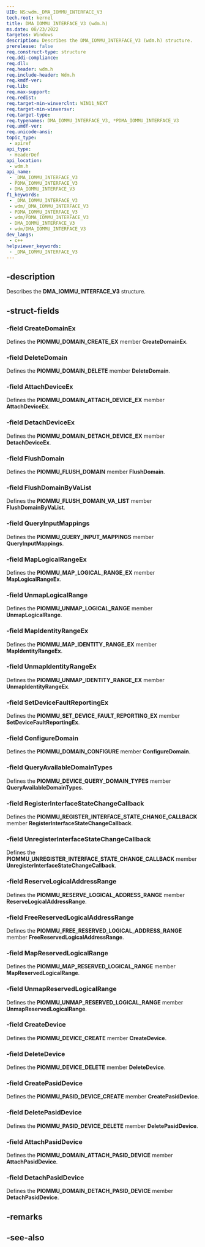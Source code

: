 ```yaml
---
UID: NS:wdm._DMA_IOMMU_INTERFACE_V3
tech.root: kernel
title: DMA_IOMMU_INTERFACE_V3 (wdm.h)
ms.date: 08/23/2022
targetos: Windows
description: Describes the DMA_IOMMU_INTERFACE_V3 (wdm.h) structure.
prerelease: false
req.construct-type: structure
req.ddi-compliance: 
req.dll: 
req.header: wdm.h
req.include-header: Wdm.h
req.kmdf-ver: 
req.lib: 
req.max-support: 
req.redist: 
req.target-min-winverclnt: WIN11_NEXT
req.target-min-winversvr: 
req.target-type: 
req.typenames: DMA_IOMMU_INTERFACE_V3, *PDMA_IOMMU_INTERFACE_V3
req.umdf-ver: 
req.unicode-ansi: 
topic_type:
 - apiref
api_type:
 - HeaderDef
api_location:
 - wdm.h
api_name:
 - _DMA_IOMMU_INTERFACE_V3
 - PDMA_IOMMU_INTERFACE_V3
 - DMA_IOMMU_INTERFACE_V3
f1_keywords:
 - _DMA_IOMMU_INTERFACE_V3
 - wdm/_DMA_IOMMU_INTERFACE_V3
 - PDMA_IOMMU_INTERFACE_V3
 - wdm/PDMA_IOMMU_INTERFACE_V3
 - DMA_IOMMU_INTERFACE_V3
 - wdm/DMA_IOMMU_INTERFACE_V3
dev_langs:
 - c++
helpviewer_keywords:
 - _DMA_IOMMU_INTERFACE_V3
---
```


## -description

Describes the **DMA_IOMMU_INTERFACE_V3** structure.

## -struct-fields

### -field CreateDomainEx

Defines the **PIOMMU_DOMAIN_CREATE_EX** member **CreateDomainEx**.

### -field DeleteDomain

Defines the **PIOMMU_DOMAIN_DELETE** member **DeleteDomain**.

### -field AttachDeviceEx

Defines the **PIOMMU_DOMAIN_ATTACH_DEVICE_EX** member **AttachDeviceEx**.

### -field DetachDeviceEx

Defines the **PIOMMU_DOMAIN_DETACH_DEVICE_EX** member **DetachDeviceEx**.

### -field FlushDomain

Defines the **PIOMMU_FLUSH_DOMAIN** member **FlushDomain**.

### -field FlushDomainByVaList

Defines the **PIOMMU_FLUSH_DOMAIN_VA_LIST** member **FlushDomainByVaList**.

### -field QueryInputMappings

Defines the **PIOMMU_QUERY_INPUT_MAPPINGS** member **QueryInputMappings**.

### -field MapLogicalRangeEx

Defines the **PIOMMU_MAP_LOGICAL_RANGE_EX** member **MapLogicalRangeEx**.

### -field UnmapLogicalRange

Defines the **PIOMMU_UNMAP_LOGICAL_RANGE** member **UnmapLogicalRange**.

### -field MapIdentityRangeEx

Defines the **PIOMMU_MAP_IDENTITY_RANGE_EX** member **MapIdentityRangeEx**.

### -field UnmapIdentityRangeEx

Defines the **PIOMMU_UNMAP_IDENTITY_RANGE_EX** member **UnmapIdentityRangeEx**.

### -field SetDeviceFaultReportingEx

Defines the **PIOMMU_SET_DEVICE_FAULT_REPORTING_EX** member **SetDeviceFaultReportingEx**.

### -field ConfigureDomain

Defines the **PIOMMU_DOMAIN_CONFIGURE** member **ConfigureDomain**.

### -field QueryAvailableDomainTypes

Defines the **PIOMMU_DEVICE_QUERY_DOMAIN_TYPES** member **QueryAvailableDomainTypes**.

### -field RegisterInterfaceStateChangeCallback

Defines the **PIOMMU_REGISTER_INTERFACE_STATE_CHANGE_CALLBACK** member **RegisterInterfaceStateChangeCallback**.

### -field UnregisterInterfaceStateChangeCallback

Defines the **PIOMMU_UNREGISTER_INTERFACE_STATE_CHANGE_CALLBACK** member **UnregisterInterfaceStateChangeCallback**.

### -field ReserveLogicalAddressRange

Defines the **PIOMMU_RESERVE_LOGICAL_ADDRESS_RANGE** member **ReserveLogicalAddressRange**.

### -field FreeReservedLogicalAddressRange

Defines the **PIOMMU_FREE_RESERVED_LOGICAL_ADDRESS_RANGE** member **FreeReservedLogicalAddressRange**.

### -field MapReservedLogicalRange

Defines the **PIOMMU_MAP_RESERVED_LOGICAL_RANGE** member **MapReservedLogicalRange**.

### -field UnmapReservedLogicalRange

Defines the **PIOMMU_UNMAP_RESERVED_LOGICAL_RANGE** member **UnmapReservedLogicalRange**.

### -field CreateDevice

Defines the **PIOMMU_DEVICE_CREATE** member **CreateDevice**.

### -field DeleteDevice

Defines the **PIOMMU_DEVICE_DELETE** member **DeleteDevice**.

### -field CreatePasidDevice

Defines the **PIOMMU_PASID_DEVICE_CREATE** member **CreatePasidDevice**.

### -field DeletePasidDevice

Defines the **PIOMMU_PASID_DEVICE_DELETE** member **DeletePasidDevice**.

### -field AttachPasidDevice

Defines the **PIOMMU_DOMAIN_ATTACH_PASID_DEVICE** member **AttachPasidDevice**.

### -field DetachPasidDevice

Defines the **PIOMMU_DOMAIN_DETACH_PASID_DEVICE** member **DetachPasidDevice**.

## -remarks

## -see-also
